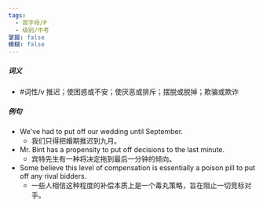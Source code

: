 ```yaml
---
tags:
  - 首字母/P
  - 级别/中考
掌握: false
模糊: false
---
```

##### 词义
- #词性/v  推迟；使困惑或不安；使厌恶或排斥；摆脱或脱掉；欺骗或欺诈
##### 例句
- We've had to put off our wedding until September.
	- 我们只得把婚期推迟到九月。
- Mr. Bint has a propensity to put off decisions to the last minute.
	- 宾特先生有一种将决定拖到最后一分钟的倾向。
- Some believe this level of compensation is essentially a poison pill to put off any rival bidders.
	- 一些人相信这种程度的补偿本质上是一个毒丸策略，旨在阻止一切竞标对手。

